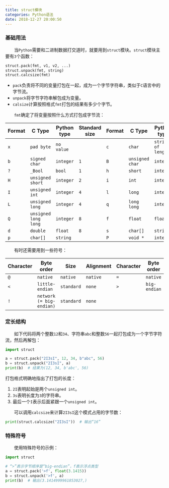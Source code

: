 ```yaml
---
title: struct模块
categories: Python语法
date: 2018-12-27 20:00:50
---
```

### 基础用法

&emsp;&emsp;当`Python`需要和二进制数据打交道时，就要用到`struct`模块。`struct`模块主要有`3`个函数：<!--more-->

``` python
struct.pack(fmt, v1, v2, ...)
struct.unpack(fmt, string)
struct.calcsize(fmt)
```

- `pack`负责将不同的变量打包在一起，成为一个字节字符串，类似于`C`语言中的字节流。
- `unpack`将字节字符串解包成为变量。
- `calsize`计算按照格式`fmt`打包的结果有多少个字节。

&emsp;&emsp;`fmt`确定了将变量按照什么方式打包成字节流：

Format | C Type               | Python type | Standard size | Format | C Type          | Python type        | Standard size
-------|----------------------|-------------|---------------|--------|-----------------|--------------------|---------------
`x`    | `pad byte`           | `no value`  |               | `c`    | `char`          | `string of length` | `1`
`b`    | `signed char`        | `integer`   | `1`           | `B`    | `unsigned char` | `integer`          | `1`
`?`    | `_Bool`              | `bool`      | `1`           | `h`    | `short`         | `integer`          | `2`
`H`    | `unsigned short`     | `integer`   | `2`           | `i`    | `int`           | `integer`          | `4`
`I`    | `unsigned int`       | `integer`   | `4`           | `l`    | `long`          | `integer`          | `4`
`L`    | `unsigned long`      | `integer`   | `4`           | `q`    | `long long`     | `integer`          | `8`
`Q`    | `unsigned long long` | `integer`   | `8`           | `f`    | `float`         | `float`            | `4`
`d`    | `double`             | `float`     | `8`           | `s`    | `char[]`        | `string`           |
`p`    | `char[]`             | `string`    |               | `P`    | `void *`        | `integer`          |

&emsp;&emsp;有时还需要用到一些符号：

Character | Byte order               | Size       | Alignment | Character | Byte order   | Size       | Alignment
----------|--------------------------|------------|-----------|-----------|--------------|------------|-----------
`@`       | `native`                 | `native`   | `native`  | `=`       | `native`     | `standard` | `none`
`<`       | `little-endian`          | `standard` | `none`    | `>`       | `big-endian` | `standard` | `none`
`!`       | `network (= big-endian)` | `standard` | `none`

### 定长结构

&emsp;&emsp;如下代码将两个整数`12`和`34`、字符串`abc`和整数`56`一起打包成为一个字节字符流，然后再解包：

``` python
import struct

a = struct.pack("2I3sI", 12, 34, b"abc", 56)
b = struct.unpack("2I3sI", a)
print(b)  # 结果为(12, 34, b'abc', 56)
```

打包格式明确地指出了打包的长度：

1. `2I`表明起始是两个`unsigned int`。
2. `3s`表明长度为`3`的字符串。
3. 最后一个`I`表示后面紧跟一个`unsigned int`。

&emsp;&emsp;可以调用`calcsize`来计算`2I3sI`这个模式占用的字节数：

``` python
print(struct.calcsize("2I3sI"))  # 输出“16”
```

### 特殊符号

&emsp;&emsp;使用特殊符号的示例：

``` python
import struct

# “>”表示字节顺序是“big-endian”，f表示浮点类型
a = struct.pack('>f', float(3.1415))
b = struct.unpack('>f', a)
print(b)  # 输出(3.1414999961853027,)
```